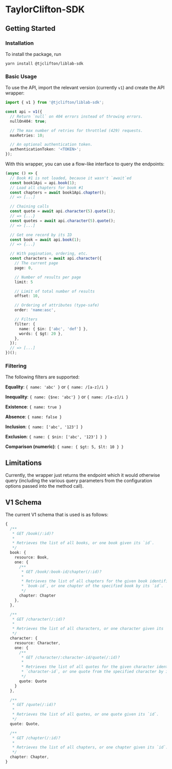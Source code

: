 # TaylorClifton-SDK

## Getting Started
### Installation

To install the package, run
```
yarn install @tjclifton/liblab-sdk
```

### Basic Usage
To use the API, import the relevant version (currently `v1`) and create the
API wrapper:

```typescript
import { v1 } from '@tjclifton/liblab-sdk';

const api = v1({
  // Return `null` on 404 errors instead of throwing errors.
  nullOn404: true;

  // The max number of retries for throttled (429) requests.
  maxRetries: 10;

  // An optional authentication token.
  authenticationToken: '<TOKEN>';
});

```

With this wrapper, you can use a flow-like interface to query the endpoints:

```typescript
(async () => {
  // Book #1 is not loaded, because it wasn't `await`ed
  const book1Api = api.book(1);
  // Load all chapters for book #1
  const chapters = await book1Api.chapter();
  // => [...]

  // Chaining calls
  const quote = await api.character(5).quote(1);
  // => {...}
  const quotes = await api.character(5).quote();
  // => [...]

  // Get one record by its ID
  const book = await api.book(1);
  // => {...}

  // With pagination, ordering, etc.
  const characters = await api.character({
    // The current page
    page: 0,

    // Number of results per page
    limit: 5

    // Limit of total number of results
    offset: 10,

    // Ordering of attributes (type-safe)
    order: 'name:asc',

    // Filters
    filter: {
      name: { $in: ['abc', 'def'] },
      words: { $gt: 20 },
    },
  });
  // => [...]
})();
```

### Filtering
The following filters are supported:

**Equality**:
`{ name: 'abc' }` or `{ name: /[a-z]/i }`

**Inequality**:
`{ name: {$ne: 'abc'} }` or `{ name: /[a-z]/i }`

**Existence**:
`{ name: true }`

**Absence**:
`{ name: false }`

**Inclusion**:
`{ name: ['abc', '123'] }`

**Exclusion**:
`{ name: { $nin: ['abc', '123'] } }`

**Comparison (numeric)**:
`{ name: { $gt: 5, $lt: 10 } }`

## Limitations
Currently, the wrapper just returns the endpoint which it would otherwise
query (including the various query parameters from the configuration options
passed into the method call).

## V1 Schema

The current V1 schema that is used is as follows:

```typescript
{
  /**
   * GET /book(/:id)?
   *
   * Retrieves the list of all books, or one book given its `id`.
   */
  book: {
    resource: Book,
    one: {
      /**
       * GET /book/:book-id/chapter(/:id)?
       *
       * Retrieves the list of all chapters for the given book identified by
       * `book-id`, or one chapter of the specified book by its `id`.
       */
      chapter: Chapter
    },
  },

  /**
   * GET /character(/:id)?
   *
   * Retrieves the list of all characters, or one character given its `id`.
   */
  character: {
    resource: Character,
    one: {
      /**
       * GET /character/:character-id/quote(/:id)?
       *
       * Retrieves the list of all quotes for the given character identified by
       * `character-id`, or one quote from the specified character by its `id`.
       */
      quote: Quote
    }
  },

  /**
   * GET /quote(/:id)?
   *
   * Retrieves the list of all quotes, or one quote given its `id`.
   */
  quote: Quote,

  /**
   * GET /chapter(/:id)?
   *
   * Retrieves the list of all chapters, or one chapter given its `id`.
   */
  chapter: Chapter,
}
```

